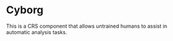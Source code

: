 # Cyborg

This is a CRS component that allows untrained humans to assist in automatic analysis tasks.
